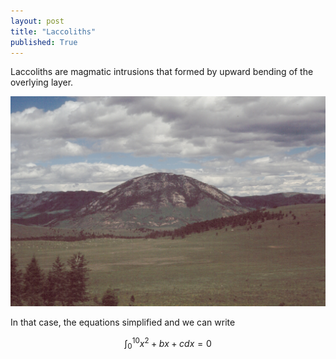 ```yaml
---
layout: post
title: "Laccoliths"
published: True
---
```


Laccoliths are  magmatic intrusions that  formed by upward  bending of
the overlying layer.

![Laccolith in Montanta](/images/Laccolith_Montana.jpg)

In that case, the equations simplified and we can write

$$ \int_0^10 x^2+bx+c dx = 0$$
